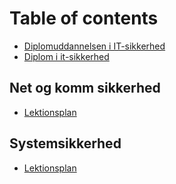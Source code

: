 # Table of contents

* [Diplomuddannelsen i IT-sikkerhed](README.md)
* [Diplom i it-sikkerhed](https://kompetence.kea.dk/uddannelser/it-digitalt/diplom-i-it-sikkerhed)

## Net og komm sikkerhed

* [Lektionsplan](net-og-komm-sikkerhed/lektionsplan.md)

## Systemsikkerhed

* [Lektionsplan](systemsikkerhed/lektionsplan.md)
